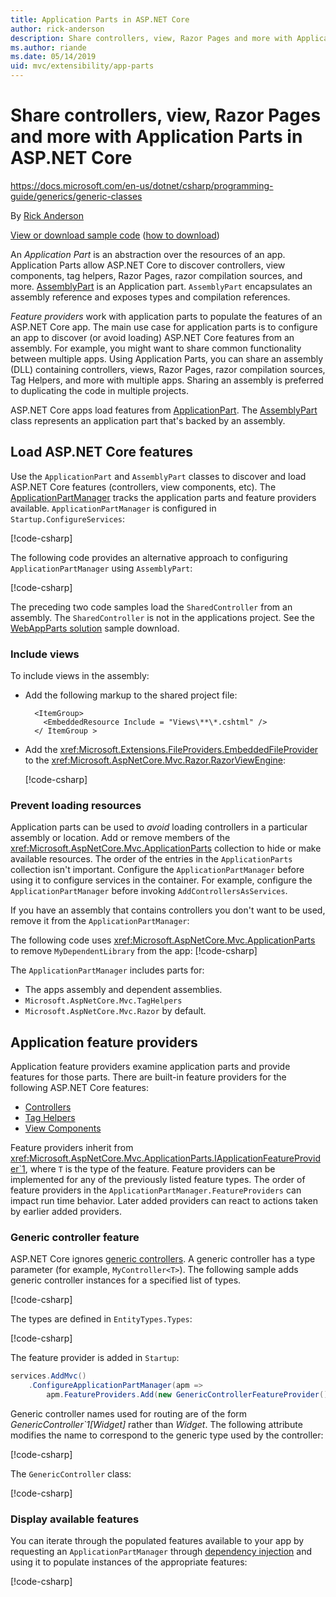 ```yaml
---
title: Application Parts in ASP.NET Core
author: rick-anderson
description: Share controllers, view, Razor Pages and more with Application Parts in ASP.NET Core
ms.author: riande
ms.date: 05/14/2019
uid: mvc/extensibility/app-parts
---
```

# Share controllers, view, Razor Pages and more with Application Parts in ASP.NET Core

https://docs.microsoft.com/en-us/dotnet/csharp/programming-guide/generics/generic-classes

By [Rick Anderson](https://twitter.com/RickAndMSFT)

[View or download sample code](https://github.com/aspnet/AspNetCore.Docs/tree/master/aspnetcore/mvc/advanced/app-parts/sample) ([how to download](xref:index#how-to-download-a-sample))

An *Application Part* is an abstraction over the resources of an app. Application Parts allow ASP.NET Core to discover controllers, view components, tag helpers, Razor Pages, razor compilation sources, and more. [AssemblyPart](/dotnet/api/microsoft.aspnetcore.mvc.applicationparts.assemblypart#Microsoft_AspNetCore_Mvc_ApplicationParts_AssemblyPart) is an Application part. `AssemblyPart` encapsulates an assembly reference and exposes types and compilation references.

*Feature providers* work with application parts to populate the features of an ASP.NET Core app. The main use case for application parts is to configure an app to discover (or avoid loading) ASP.NET Core features from an assembly. For example, you might want to share common functionality between multiple apps. Using Application Parts, you can share an assembly (DLL) containing controllers, views, Razor Pages, razor compilation sources, Tag Helpers, and more with multiple apps. Sharing an assembly is preferred to duplicating the code in multiple projects.

ASP.NET Core apps load features from [ApplicationPart](/dotnet/api/microsoft.aspnetcore.mvc.applicationparts.applicationpart). The [AssemblyPart](/dotnet/api/microsoft.aspnetcore.mvc.applicationparts.assemblypart#Microsoft_AspNetCore_Mvc_ApplicationParts_AssemblyPart) class represents an application part that's backed by an assembly.

## Load ASP.NET Core features

Use the `ApplicationPart` and `AssemblyPart` classes to discover and load ASP.NET Core features (controllers, view components, etc). The [ApplicationPartManager](/dotnet/api/microsoft.aspnetcore.mvc.applicationparts.applicationpartmanager) tracks the application parts and feature providers available. `ApplicationPartManager` is configured in `Startup.ConfigureServices`:

[!code-csharp[](./app-parts/sample/sample1/WebAppParts/Startup.cs?name=snippet)]

The following code provides an alternative approach to configuring `ApplicationPartManager` using `AssemblyPart`:

[!code-csharp[](./app-parts/sample/sample1/WebAppParts/Startup2.cs?name=snippet)]

The preceding two code samples load the `SharedController` from an assembly. The `SharedController` is not in the applications project. See the [WebAppParts solution](https://github.com/aspnet/AspNetCore.Docs/tree/master/aspnetcore/mvc/advanced/app-parts/sample1/WebAppParts) sample download.

### Include views

To include views in the assembly:

* Add the following markup to the shared project file:

  ```csproj
    <ItemGroup>
      <EmbeddedResource Include = "Views\**\*.cshtml" />
    </ ItemGroup >
  ```

* Add the <xref:Microsoft.Extensions.FileProviders.EmbeddedFileProvider> to the <xref:Microsoft.AspNetCore.Mvc.Razor.RazorViewEngine>:

    [!code-csharp[](./app-parts/sample/sample1/WebAppParts/StartupViews.cs?name=snippet&highlight=3-7)]

### Prevent loading resources

Application parts can be used to *avoid* loading controllers in a particular assembly or location. Add or remove members of the  <xref:Microsoft.AspNetCore.Mvc.ApplicationParts> collection to hide or make available resources. The order of the entries in the `ApplicationParts` collection isn't important. Configure the `ApplicationPartManager` before using it to configure services in the container. For example, configure the `ApplicationPartManager` before invoking `AddControllersAsServices`.

If you have an assembly that contains controllers you don't want to be used, remove it from the `ApplicationPartManager`:

The following code uses <xref:Microsoft.AspNetCore.Mvc.ApplicationParts> to remove `MyDependentLibrary` from the app:
[!code-csharp[](./app-parts/sample/sample1/WebAppParts/StartupRm.cs?name=snippet)]

The `ApplicationPartManager` includes parts for:

* The apps assembly and dependent assemblies.
* `Microsoft.AspNetCore.Mvc.TagHelpers`
* `Microsoft.AspNetCore.Mvc.Razor` by default.

## Application feature providers

Application feature providers examine application parts and provide features for those parts. There are built-in feature providers for the following ASP.NET Core features:

* [Controllers](/dotnet/api/microsoft.aspnetcore.mvc.controllers.controllerfeatureprovider)
* [Tag Helpers](/dotnet/api/microsoft.aspnetcore.mvc.razor.taghelpers.taghelperfeatureprovider)
* [View Components](/dotnet/api/microsoft.aspnetcore.mvc.viewcomponents.viewcomponentfeatureprovider)

Feature providers inherit from <xref:Microsoft.AspNetCore.Mvc.ApplicationParts.IApplicationFeatureProvider`1>, where `T` is the type of the feature. Feature providers can be implemented for any of the previously listed feature types. The order of feature providers in the `ApplicationPartManager.FeatureProviders` can impact run time behavior. Later added providers can react to actions taken by earlier added providers.

### Generic controller feature

ASP.NET Core ignores [generic controllers](https://docs.microsoft.com/en-us/dotnet/csharp/programming-guide/generics/generic-classes). A generic controller has a type parameter (for example, `MyController<T>`). The following sample adds generic controller instances for a specified list of types.

[!code-csharp[](./app-parts/sample/sample2/AppPartsSample/GenericControllerFeatureProvider.cs?name=snippet)]

The types are defined in `EntityTypes.Types`:

[!code-csharp[](./app-parts/sample/sample2/AppPartsSample/Model/EntityTypes.cs?range=6-16)]

The feature provider is added in `Startup`:

```csharp
services.AddMvc()
    .ConfigureApplicationPartManager(apm => 
        apm.FeatureProviders.Add(new GenericControllerFeatureProvider()));
```

Generic controller names used for routing are of the form *GenericController`1[Widget]* rather than *Widget*. The following attribute modifies the name to correspond to the generic type used by the controller:

[!code-csharp[](./app-parts/sample/sample2/AppPartsSample/GenericControllerNameConvention.cs)]

The `GenericController` class:

[!code-csharp[](./app-parts/sample/sample2/AppPartsSample/GenericController.cs)]

### Display available features

You can iterate through the populated features available to your app by requesting an `ApplicationPartManager` through [dependency injection](../../fundamentals/dependency-injection.md) and using it to populate instances of the appropriate features:

[!code-csharp[](./app-parts/sample/sample2/AppPartsSample/Controllers/FeaturesController.cs?highlight=16,25-27)]

